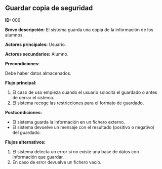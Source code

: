 **Guardar copia de seguridad**
---

**ID:** 006

**Breve descripción:** El sistema guarda una copia de la información de los alumnos.


**Actores principales:** Usuario.

**Actores secundarios:** Alumno.


**Precondiciones:**

Debe haber datos almacenados.

**Flujo principal:**

1. El caso de uso empieza cuando el usuario solocita el guardado o antes de cerrar el sistema.
2. El sistema recoge las restricciones para el formato de guardado.

**Postcondiciones:**

* El sistema guarda la información en un fichero externo.
* El sistema devuelve un mensaje con el resultado (positivo o negativo) del guardado.

**Flujos alternativos:**

1. El sistema detecta un error si no existe una base de datos con información que guardar.
2. En caso de error devuelve un fichero vacío.
